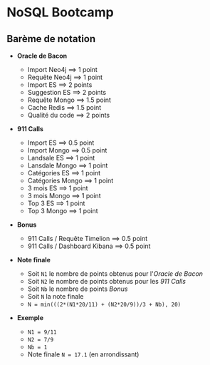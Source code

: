 # NoSQL Bootcamp

## Barème de notation

* **Oracle de Bacon**
  * Import Neo4j ==> 1 point
  * Requête Neo4j ==> 1 point
  * Import ES ==> 2 points
  * Suggestion ES	==> 2 points
  * Requête Mongo	==> 1.5 point
  * Cache Redis ==> 1.5 point
  * Qualité du code ==> 2 points 
  
* **911 Calls**
  * Import ES ==> 0.5 point
  * Import Mongo ==> 0.5 point
  * Landsale ES ==> 1 point
  * Lansdale Mongo ==> 1 point
  * Catégories ES ==> 1 point
  * Catégories Mongo ==> 1 point
  * 3 mois ES ==> 1 point
  * 3 mois Mongo  ==> 1 point
  * Top 3 ES ==> 1 point
  * Top 3 Mongo ==> 1 point

* **Bonus**
  * 911 Calls / Requête Timelion ==> 0.5 point
  * 911 Calls / Dashboard Kibana ==> 0.5 point
  
* **Note finale**
  * Soit `N1` le nombre de points obtenus pour l'*Oracle de Bacon*
  * Soit `N2` le nombre de points obtenus pour les *911 Calls*
  * Soit `Nb` le nombre de points *Bonus*
  * Soit `N` la note finale
  * `N = min(((2*(N1*20/11) + (N2*20/9))/3 + Nb), 20)`
  
* **Exemple**
  * `N1 = 9/11`
  * `N2 = 7/9`
  * `Nb = 1`
  * Note finale `N = 17.1` (en arrondissant)

